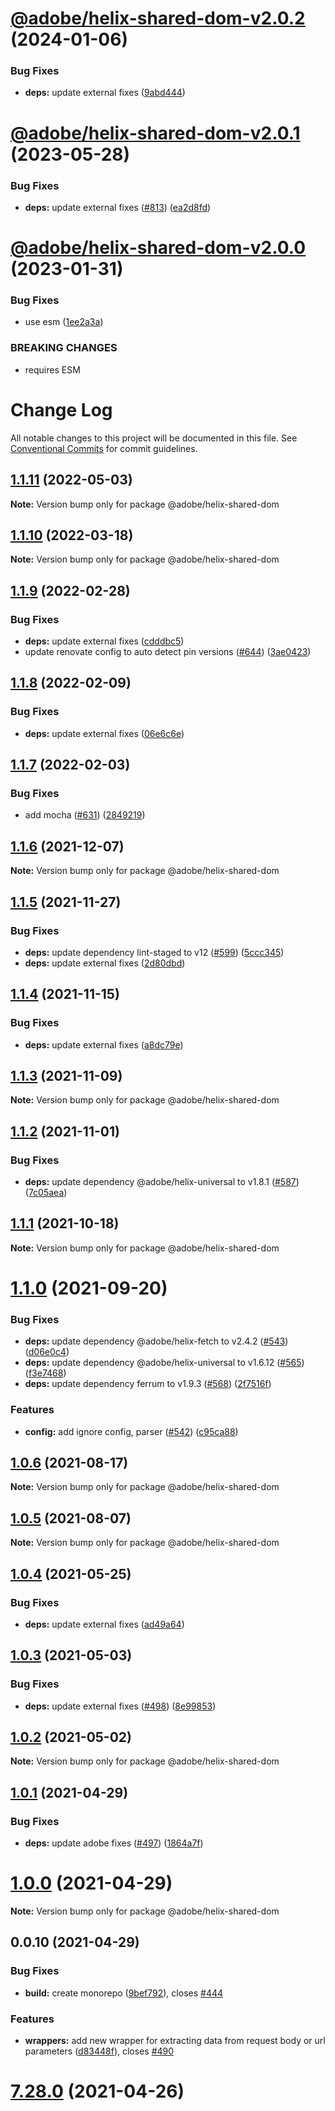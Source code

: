# [@adobe/helix-shared-dom-v2.0.2](https://github.com/adobe/helix-shared/compare/@adobe/helix-shared-dom-v2.0.1...@adobe/helix-shared-dom-v2.0.2) (2024-01-06)


### Bug Fixes

* **deps:** update external fixes ([9abd444](https://github.com/adobe/helix-shared/commit/9abd44448a04c04908bf6a2ebb57110de7c3793a))

# [@adobe/helix-shared-dom-v2.0.1](https://github.com/adobe/helix-shared/compare/@adobe/helix-shared-dom-v2.0.0...@adobe/helix-shared-dom-v2.0.1) (2023-05-28)


### Bug Fixes

* **deps:** update external fixes ([#813](https://github.com/adobe/helix-shared/issues/813)) ([ea2d8fd](https://github.com/adobe/helix-shared/commit/ea2d8fd2ad151c35b61f285b5b117e1478210a97))

# [@adobe/helix-shared-dom-v2.0.0](https://github.com/adobe/helix-shared/compare/@adobe/helix-shared-dom-v1.1.11...@adobe/helix-shared-dom-v2.0.0) (2023-01-31)


### Bug Fixes

* use esm ([1ee2a3a](https://github.com/adobe/helix-shared/commit/1ee2a3a952b2ca6453507d73e89efdc06fc57c11))


### BREAKING CHANGES

* requires ESM

# Change Log

All notable changes to this project will be documented in this file.
See [Conventional Commits](https://conventionalcommits.org) for commit guidelines.

## [1.1.11](https://github.com/adobe/helix-shared/compare/@adobe/helix-shared-dom@1.1.10...@adobe/helix-shared-dom@1.1.11) (2022-05-03)

**Note:** Version bump only for package @adobe/helix-shared-dom





## [1.1.10](https://github.com/adobe/helix-shared/compare/@adobe/helix-shared-dom@1.1.9...@adobe/helix-shared-dom@1.1.10) (2022-03-18)

**Note:** Version bump only for package @adobe/helix-shared-dom





## [1.1.9](https://github.com/adobe/helix-shared/compare/@adobe/helix-shared-dom@1.1.8...@adobe/helix-shared-dom@1.1.9) (2022-02-28)


### Bug Fixes

* **deps:** update external fixes ([cdddbc5](https://github.com/adobe/helix-shared/commit/cdddbc590c52d6ebf336e7943387d8fb393c6524))
* update renovate config to auto detect pin versions ([#644](https://github.com/adobe/helix-shared/issues/644)) ([3ae0423](https://github.com/adobe/helix-shared/commit/3ae04235dd6791685d9a03e5ed52570b73d5be2a))





## [1.1.8](https://github.com/adobe/helix-shared/compare/@adobe/helix-shared-dom@1.1.7...@adobe/helix-shared-dom@1.1.8) (2022-02-09)


### Bug Fixes

* **deps:** update external fixes ([06e6c6e](https://github.com/adobe/helix-shared/commit/06e6c6ebd829422274f49bf11f6bb0613d1635b7))





## [1.1.7](https://github.com/adobe/helix-shared/compare/@adobe/helix-shared-dom@1.1.6...@adobe/helix-shared-dom@1.1.7) (2022-02-03)


### Bug Fixes

* add mocha ([#631](https://github.com/adobe/helix-shared/issues/631)) ([2849219](https://github.com/adobe/helix-shared/commit/2849219986aff4a31f1c6c3d1e137b1e2732027d))





## [1.1.6](https://github.com/adobe/helix-shared/compare/@adobe/helix-shared-dom@1.1.5...@adobe/helix-shared-dom@1.1.6) (2021-12-07)

**Note:** Version bump only for package @adobe/helix-shared-dom





## [1.1.5](https://github.com/adobe/helix-shared/compare/@adobe/helix-shared-dom@1.1.4...@adobe/helix-shared-dom@1.1.5) (2021-11-27)


### Bug Fixes

* **deps:** update dependency lint-staged to v12 ([#599](https://github.com/adobe/helix-shared/issues/599)) ([5ccc345](https://github.com/adobe/helix-shared/commit/5ccc3452dd9830f26f90d59d2067eea163dd8173))
* **deps:** update external fixes ([2d80dbd](https://github.com/adobe/helix-shared/commit/2d80dbd0a32dba90d83f91cfe403055835647c1e))





## [1.1.4](https://github.com/adobe/helix-shared/compare/@adobe/helix-shared-dom@1.1.3...@adobe/helix-shared-dom@1.1.4) (2021-11-15)


### Bug Fixes

* **deps:** update external fixes ([a8dc79e](https://github.com/adobe/helix-shared/commit/a8dc79ee25573553aa5747478b66080888df2240))





## [1.1.3](https://github.com/adobe/helix-shared/compare/@adobe/helix-shared-dom@1.1.2...@adobe/helix-shared-dom@1.1.3) (2021-11-09)

**Note:** Version bump only for package @adobe/helix-shared-dom





## [1.1.2](https://github.com/adobe/helix-shared/compare/@adobe/helix-shared-dom@1.1.1...@adobe/helix-shared-dom@1.1.2) (2021-11-01)


### Bug Fixes

* **deps:** update dependency @adobe/helix-universal to v1.8.1 ([#587](https://github.com/adobe/helix-shared/issues/587)) ([7c05aea](https://github.com/adobe/helix-shared/commit/7c05aea00f8ce00134e7df2619f30a511e524ef6))





## [1.1.1](https://github.com/adobe/helix-shared/compare/@adobe/helix-shared-dom@1.1.0...@adobe/helix-shared-dom@1.1.1) (2021-10-18)

**Note:** Version bump only for package @adobe/helix-shared-dom





# [1.1.0](https://github.com/adobe/helix-shared/compare/@adobe/helix-shared-dom@1.0.6...@adobe/helix-shared-dom@1.1.0) (2021-09-20)


### Bug Fixes

* **deps:** update dependency @adobe/helix-fetch to v2.4.2 ([#543](https://github.com/adobe/helix-shared/issues/543)) ([d06e0c4](https://github.com/adobe/helix-shared/commit/d06e0c4179aee49827ed36256525138a8cea5200))
* **deps:** update dependency @adobe/helix-universal to v1.6.12 ([#565](https://github.com/adobe/helix-shared/issues/565)) ([f3e7468](https://github.com/adobe/helix-shared/commit/f3e74689b944418c17b3fb8afcdd29fab7082758))
* **deps:** update dependency ferrum to v1.9.3 ([#568](https://github.com/adobe/helix-shared/issues/568)) ([2f7516f](https://github.com/adobe/helix-shared/commit/2f7516fb3ba5aa4041e6d55069f307cef6bf823a))


### Features

* **config:** add ignore config, parser ([#542](https://github.com/adobe/helix-shared/issues/542)) ([c95ca88](https://github.com/adobe/helix-shared/commit/c95ca88991aa0a8369520459dfe5f599fe25c7f6))





## [1.0.6](https://github.com/adobe/helix-shared/compare/@adobe/helix-shared-dom@1.0.5...@adobe/helix-shared-dom@1.0.6) (2021-08-17)

**Note:** Version bump only for package @adobe/helix-shared-dom





## [1.0.5](https://github.com/adobe/helix-shared/compare/@adobe/helix-shared-dom@1.0.4...@adobe/helix-shared-dom@1.0.5) (2021-08-07)

**Note:** Version bump only for package @adobe/helix-shared-dom





## [1.0.4](https://github.com/adobe/helix-shared/compare/@adobe/helix-shared-dom@1.0.3...@adobe/helix-shared-dom@1.0.4) (2021-05-25)


### Bug Fixes

* **deps:** update external fixes ([ad49a64](https://github.com/adobe/helix-shared/commit/ad49a64bfdadcea4e4475ec6a36c9bfee14b62dc))





## [1.0.3](https://github.com/adobe/helix-shared/compare/@adobe/helix-shared-dom@1.0.2...@adobe/helix-shared-dom@1.0.3) (2021-05-03)


### Bug Fixes

* **deps:** update external fixes ([#498](https://github.com/adobe/helix-shared/issues/498)) ([8e99853](https://github.com/adobe/helix-shared/commit/8e99853cd5458b3009ad9679247fe2c0f0b34617))





## [1.0.2](https://github.com/adobe/helix-shared/compare/@adobe/helix-shared-dom@1.0.1...@adobe/helix-shared-dom@1.0.2) (2021-05-02)

**Note:** Version bump only for package @adobe/helix-shared-dom





## [1.0.1](https://github.com/adobe/helix-shared/compare/@adobe/helix-shared-dom@1.0.0...@adobe/helix-shared-dom@1.0.1) (2021-04-29)


### Bug Fixes

* **deps:** update adobe fixes ([#497](https://github.com/adobe/helix-shared/issues/497)) ([1864a7f](https://github.com/adobe/helix-shared/commit/1864a7f0dddd9fed4439219a918c66a10c45df5d))





# [1.0.0](https://github.com/adobe/helix-shared/compare/@adobe/helix-shared-dom@0.0.10...@adobe/helix-shared-dom@1.0.0) (2021-04-29)

**Note:** Version bump only for package @adobe/helix-shared-dom





## 0.0.10 (2021-04-29)


### Bug Fixes

* **build:** create monorepo ([9bef792](https://github.com/adobe/helix-shared/commit/9bef7922361e97025f44412709cbad0a2d7784da)), closes [#444](https://github.com/adobe/helix-shared/issues/444)





### Features

* **wrappers:** add new wrapper for extracting data from request body or url parameters ([d83448f](https://github.com/adobe/helix-shared/commit/d83448f06ecdf69e46241444ded13ab8f88dd7d2)), closes [#490](https://github.com/adobe/helix-shared/issues/490)

# [7.28.0](https://github.com/adobe/helix-shared/compare/v7.27.1...v7.28.0) (2021-04-26)
